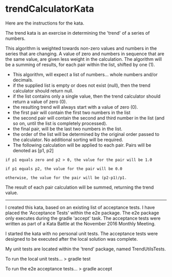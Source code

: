 # trendCalculatorKata

Here are the instructions for the kata.

The trend kata is an exercise in determining the 'trend' of a series of numbers. 

This algorithm is weighted towards non-zero values and numbers in the series that are changing.  A value of zero 
and numbers in sequence that are the same value, are given less weight in the calculation.  The algorithm will be a summing of results, for each pair within the list, shifted by one (1).

* This algorithm, will expect a list of numbers... whole numbers and/or decimals.
* if the supplied list is empty or does not exist (null), then the trend calculator should return null.
* if the list contains only a single value, then the trend calculator should return a value of zero (0).
* the resulting trend will always start with a value of zero (0).
* the first pair will contain the first two numbers in the list
* the second pair will contain the second and third number in the list (and so on, until the list is completely processed).
* the final pair, will be the last two numbers in the list.
* the order of the list will be determined by the original order passed to the calculator.  No additional sorting will be required.
* The following calculation will be applied to each pair.  Pairs will be denoted as [p1, p2]

```
if p1 equals zero and p2 > 0, the value for the pair will be 1.0
```
```
if p1 equals p2, the value for the pair will be 0.0
```
```
otherwise, the value for the pair will be (p2-p1)/p1.
```

The result of each pair calculation will be summed, returning the trend value.

-------------------------------------------------------------

I created this kata, based on an existing list of acceptance tests.  I have placed the 'Acceptance Tests' within the e2e package.  The
e2e package only executes during the gradle 'accept' task.  The acceptance tests were written as part of a Kata Battle at the November 2016 Monthly Meeting.

I started the kata with no personal unit tests.  The acceptance tests
were designed to be executed after the local solution was complete.

My unit tests are located within the 'trend' package, named
TrendUtilsTests.

To run the local unit tests... > gradle test

To run the e2e acceptance tests... > gradle accept
